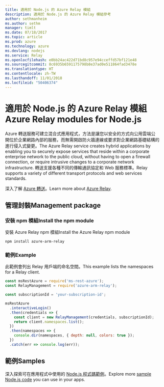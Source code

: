 ```yaml
---
title: 適用於 Node.js 的 Azure Relay 模組
description: 適用於 Node.js 的 Azure Relay 模組參考
author: sethmanheim
ms.author: sethm
manager: timlt
ms.date: 07/18/2017
ms.topic: article
ms.prod: azure
ms.technology: azure
ms.devlang: nodejs
ms.service: Relay
ms.openlocfilehash: e0bb24ac422d71bd8c957e94cceffd57bf121e48
ms.sourcegitcommit: 8c6935b6591175798b8e37ad0e511864fad3478e
ms.translationtype: HT
ms.contentlocale: zh-TW
ms.lasthandoff: 11/01/2018
ms.locfileid: "50406374"
---
```

# <a name="azure-relay-modules-for-nodejs"></a><span data-ttu-id="d3ecf-103">適用於 Node.js 的 Azure Relay 模組</span><span class="sxs-lookup"><span data-stu-id="d3ecf-103">Azure Relay modules for Node.js</span></span>

<span data-ttu-id="d3ecf-104">Azure 轉送服務可建立混合式應用程式，方法是讓您以安全的方式向公用雲端公開位於企業網路內部的服務，而無需開啟防火牆連線或要求對企業網路基礎結構的進行侵入式變更。</span><span class="sxs-lookup"><span data-stu-id="d3ecf-104">The Azure Relay service creates hybrid applications by enabling you to securely expose services that reside within a corporate enterprise network to the public cloud, without having to open a firewall connection, or require intrusive changes to a corporate network infrastructure.</span></span> <span data-ttu-id="d3ecf-105">轉送支援各種不同的傳輸通訊協定和 Web 服務標準。</span><span class="sxs-lookup"><span data-stu-id="d3ecf-105">Relay supports a variety of different transport protocols and web services standards.</span></span>

<span data-ttu-id="d3ecf-106">深入了解 [Azure 轉送](https://docs.microsoft.com/azure/service-bus-relay/relay-what-is-it)。</span><span class="sxs-lookup"><span data-stu-id="d3ecf-106">Learn more about [Azure Relay](https://docs.microsoft.com/azure/service-bus-relay/relay-what-is-it).</span></span>

## <a name="management-package"></a><span data-ttu-id="d3ecf-107">管理封裝</span><span class="sxs-lookup"><span data-stu-id="d3ecf-107">Management package</span></span>

### <a name="install-the-npm-module"></a><span data-ttu-id="d3ecf-108">安裝 npm 模組</span><span class="sxs-lookup"><span data-stu-id="d3ecf-108">Install the npm module</span></span>

<span data-ttu-id="d3ecf-109">安裝 Azure Relay npm 模組</span><span class="sxs-lookup"><span data-stu-id="d3ecf-109">Install the Azure Relay npm module</span></span>

```bash
npm install azure-arm-relay
```

### <a name="example"></a><span data-ttu-id="d3ecf-110">範例</span><span class="sxs-lookup"><span data-stu-id="d3ecf-110">Example</span></span>

<span data-ttu-id="d3ecf-111">此範例會列出 Relay 用戶端的命名空間。</span><span class="sxs-lookup"><span data-stu-id="d3ecf-111">This example lists the namespaces for a Relay client.</span></span>

```javascript
const msRestAzure = require('ms-rest-azure');
const RelayManagement = require('azure-arm-relay');

const subscriptionId = 'your-subscription-id';

msRestAzure
  .interactiveLogin()
  .then(credentials => {
    const client = new RelayManagement(credentials, subscriptionId);
    return client.namespaces.list();
  })
  .then(namespaces => {
    console.dir(namespaces, { depth: null, colors: true });
  })
  .catch(err => console.log(err));
```

## <a name="samples"></a><span data-ttu-id="d3ecf-112">範例</span><span class="sxs-lookup"><span data-stu-id="d3ecf-112">Samples</span></span>

<span data-ttu-id="d3ecf-113">深入探索可在應用程式中使用的 [Node.js 程式碼範例](https://azure.microsoft.com/resources/samples/?platform=nodejs)。</span><span class="sxs-lookup"><span data-stu-id="d3ecf-113">Explore more [sample Node.js code](https://azure.microsoft.com/resources/samples/?platform=nodejs) you can use in your apps.</span></span>
